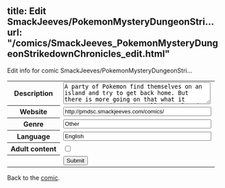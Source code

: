 title: Edit SmackJeeves/PokemonMysteryDungeonStri...
url: "/comics/SmackJeeves_PokemonMysteryDungeonStrikedownChronicles_edit.html"
---
Edit info for comic SmackJeeves/PokemonMysteryDungeonStri...

<form name="comic" action="http://gaepostmail.appspot.com/comic/" method="post">
<table class="comicinfo">
<tr>
<th>Description</th><td><textarea name="description" cols="40" rows="3">A party of Pokemon find themselves on an island and try to get back home. But there is more going on that what it seems. (Question marks will be replaced as actual party members surface)</textarea></td>
</tr>
<tr>
<th>Website</th><td><input type="text" name="url" value="http://pmdsc.smackjeeves.com/comics/" size="40"/></td>
</tr>
<tr>
<th>Genre</th><td><input type="text" name="genre" value="Other" size="40"/></td>
</tr>
<tr>
<th>Language</th><td><input type="text" name="language" value="English" size="40"/></td>
</tr>
<tr>
<th>Adult content</th><td><input type="checkbox" name="adult" value="adult" /></td>
</tr>
<tr>
<th></th><td>
<input type="hidden" name="comic" value="SmackJeeves_PokemonMysteryDungeonStrikedownChronicles" />
<input type="submit" name="submit" value="Submit" />
</td>
</tr>
</table>
</form>

Back to the [comic](SmackJeeves_PokemonMysteryDungeonStrikedownChronicles.html).
